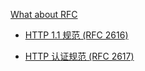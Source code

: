 [What about RFC](http://baike.baidu.com/subview/6108/5073687.htm?fr=aladdin)

+ [HTTP 1.1 规范 (RFC 2616)](http://tools.ietf.org/html/rfc2616)

+ [HTTP 认证规范 (RFC 2617)](http://tools.ietf.org/html/rfc2617)
